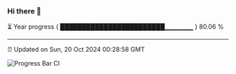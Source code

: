 ### Hi there 👋

⏳ Year progress { ████████████████████████▁▁▁▁▁▁ } 80.06 %

---

⏰ Updated on Sun, 20 Oct 2024 00:28:58 GMT

![Progress Bar CI](https://github.com/EinsPommes/EinsPommes/blob/main/.github/workflows/main.yml)
